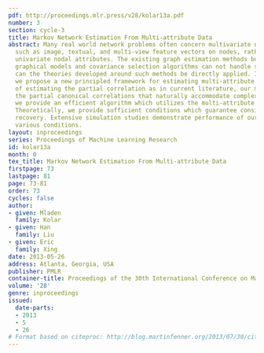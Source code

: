 ```yaml
---
pdf: http://proceedings.mlr.press/v28/kolar13a.pdf
number: 3
section: cycle-3
title: Markov Network Estimation From Multi-attribute Data
abstract: Many real world network problems often concern multivariate nodal attributes
  such as image, textual, and multi-view feature vectors on nodes, rather than simple
  univariate nodal attributes. The existing graph estimation methods built on Gaussian
  graphical models and covariance selection algorithms can not handle such data, neither
  can the theories developed around such methods be directly applied. In this paper,
  we propose a new principled framework for estimating multi-attribute graphs. Instead
  of estimating the partial correlation as in current literature, our method estimates
  the partial canonical correlations that naturally accommodate complex nodal features.  Computationally,
  we provide an efficient algorithm which utilizes the multi-attribute structure.
  Theoretically, we provide sufficient conditions which guarantee consistent graph
  recovery. Extensive simulation studies demonstrate performance of our method under
  various conditions.
layout: inproceedings
series: Proceedings of Machine Learning Research
id: kolar13a
month: 0
tex_title: Markov Network Estimation From Multi-attribute Data
firstpage: 73
lastpage: 81
page: 73-81
order: 73
cycles: false
author:
- given: Mladen
  family: Kolar
- given: Han
  family: Liu
- given: Eric
  family: Xing
date: 2013-05-26
address: Atlanta, Georgia, USA
publisher: PMLR
container-title: Proceedings of the 30th International Conference on Machine Learning
volume: '28'
genre: inproceedings
issued:
  date-parts:
  - 2013
  - 5
  - 26
# Format based on citeproc: http://blog.martinfenner.org/2013/07/30/citeproc-yaml-for-bibliographies/
---
```

